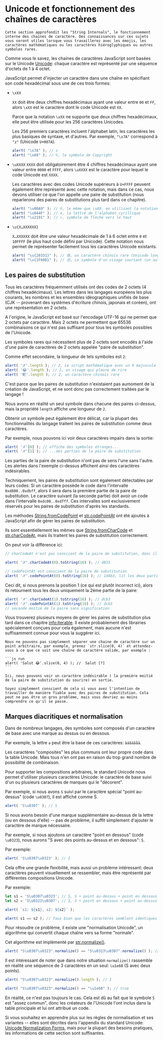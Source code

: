 
# Unicode et fonctionnement des chaînes de caractères

```warn header="Connaissances avancées"
Cette section approfondit les "String Internals", le fonctionnement interne des chaines de caractère. Des connaissances sur ces sujets vous seront utiles lorsque vous travaillerez avec les émojis, les caractères mathématiques ou les caractères hiéroglyphiques ou autres symboles rares.
```

Comme vous le savez, les chaines de caractères JavaScript sont basées sur le Unicode [Unicode](https://fr.wikipedia.org/wiki/Unicode): chaque caractère est représenté par une séquence d'octets de 1 à 4 octet.

JavaScript permet d'injecter un caractère dans une chaîne en spécifiant son code hexadécimal sous une de ces trois formes: 

- `\xXX`

    `XX` doit être deux chiffres hexadécimaux ayant une valeur entre `00` et `FF`, alors `\xXX` est le caractère dont le code Unicode est `XX`.

    Parce que la notation `\xXX` ne supporte que deux chiffres hexadécimaux, elle peut être utilisée pour les 256 caractères Unicodes.

    Les 256 premiers caractères incluent l'alphabet latin, les caractères les plus basiques de syntaxe, et d'autres. Par exemple, `"\x7A"` correspond à `"z"` (Unicode `U+007A`).

    ```js run
    alert( "\x7A" ); // z
    alert( "\xA9" ); // ©, le symbole de Copyright
    ```

- `\uXXXX`
    `XXXX` doit obligatoirement être 4 chiffres hexadécimaux ayant une valeur entre `0000` et `FFFF`, alors `\uXXXX` est le caractère pour lequel le code Unicode est `XXXX`.

    Les caractères avec des codes Unicode supérieurs à `U+FFFF` peuvent également être représenté avec cette notation, mais dans ce cas, nous devons utiliser ce que l'on appelle une paire de substitution (nous reparlerons des paires de substitutions plus tard dans ce chapitre).

    ```js run
    alert( "\u00A9" ); // ©, le même que \xA9, en utilisant la notation hexadécimale à 4 chiffres.
    alert( "\u044F" ); // я, la lettre de l'alphabet cyrillique
    alert( "\u2191" ); // ↑, symbole de flèche vers le haut
    ```

- `\u{X…XXXXXX}`

    `X…XXXXXX` doit être une valeur hexadécimale de 1 à 6 octet entre `0` et `10FFFF` (le plus haut code défini par Unicode). Cette notation nous permet de représenter facilement tous les caractères Unicode existants.

    ```js run
    alert( "\u{20331}" ); // 佫, un caractère chinois rare (Unicode long)
    alert( "\u{1F60D}" ); // 😍, Le symbole d'un visage souriant (un autre Unicode long)
    ```

## Les paires de substitution

Tous les caractères fréquemment utilisés ont des codes de 2 octets (4 chiffres hexadécimaux). Les lettres dans les langages européens les plus courants, les nombres et les ensembles idéographiques unifiés de base (CJK -- provenant des systèmes d'écriture chinois, japonais et coréen),  ont une représentation en 2 octets.

A l'origine, le JavaScript est basé sur l'encodage UTF-16 qui ne permet que 2 octets par caractère. Mais 2 octets ne permettent que 65536 combinaisons ce qui n'est pas suffisant pour tous les symboles possibles de l'Unicode.

Les symboles rares qui nécessitent plus de 2 octets sont encodés à l'aide d'une paire de caractères de 2 octets appelée "paire de substitution".

Comme effet secondaire, la longueur de tels symboles est `2`:

```js run
alert( '𝒳'.length ); // 2, Le script mathématique avec un X majuscule
alert( '😂'.length ); // 2, un visage qui pleure de rire
alert( '𩷶'.length ); // 2, un caractère chinois rare
```

C'est parce que les paires de substitution n'existaient pas aumoment de la création de JavaScript, et ne sont donc pas correctement traitées par le langage !

Nous avons en réalité un seul symbole dans chacune des paires ci-dessus, mais la propriété `length` affiche une longueur de `2`.

Obtenir un symbole peut également être délicat, car la plupart des fonctionnalités du langage traitent les paires de substitution comme deux caractères.

Par exemple, nous pouvons ici voir deux caractères impairs dans la sortie:

```js run
alert( '𝒳'[0] ); // affiche des symboles étranges...
alert( '𝒳'[1] ); // ...des parties de la paire de substitution
```

Les parties de la paire de substitution n'ont pas de sens l'une sans l'autre. Les alertes dans l'exemple ci-dessus affichent ainsi des caractères indésirables.

Techniquement, les paires de substitution sont également détectables par leurs codes: Si un caractère possède le code dans l'intervalle `0xd800..0xdbff`, alors il sera dans la première partie de la paire de substitution. Le caractère suivant (la seconde partie) doit avoir un code dans l'intervalle `0xdc00..0xdfff`. Ces intervalles sont exclusivement réservés pour les paires de substitution d'après les standards.

Les méthodes [String.fromCodePoint](https://developer.mozilla.org/fr-FR/docs/Web/JavaScript/Reference/Global_Objects/String/fromCodePoint) et [str.codePointAt](https://developer.mozilla.org/fr-FR/docs/Web/JavaScript/Reference/Global_Objects/String/codePointAt) ont été ajoutés à JavaScript afin de gérer les paires de substitution.

Ils sont essentiellement les mêmes que [String.fromCharCode](mdn:js/String/fromCharCode) et [str.charCodeAt](mdn:js/String/charCodeAt), mais ils traitent les paires de substitution correctement.

On peut voir la différence ici:

```js run
// charCodeAt n'est pas conscient de la paire de substitution, donc il donne les codes pour la 1ère partie de 𝒳:

alert( '𝒳'.charCodeAt(0).toString(16) ); // d835

// codePointAt est conscient de la paire de substitution
alert( '𝒳'.codePointAt(0).toString(16) ); // 1d4b3, lit les deux parties de la paire de substitution
```

Ceci dit, si nous prenons la position 1 (ce qui est plutôt incorrect ici), alors ils retournent tous les deux uniquement la 2ème partie de la paire:

```js run
alert( '𝒳'.charCodeAt(1).toString(16) ); // dcb3
alert( '𝒳'.codePointAt(1).toString(16) ); // dcb3
// seconde moitié de la paire sans signification
```

Vous trouverez plusieurs moyens de gérer les paires de substitution plus tard dans ce chapitre <info:iterable>. Il existe probablement des librairies spécialement conçues pour cela également, mais aucune n'est suffisamment connue pour vous la suggérer ici.

````warn header="A retenir: Diviser une chaîne de caractère sur un point arbitraire est dangereux"
Nous ne pouvons pas simplement séparer une chaine de caractère sur un point arbitraire, par exemple, prenez `str.slice(0, 4)` et attendez-vous à ce que ce soit une chaîne de caractère valide, par exemple :

```js run
alert( 'Salut 😂'.slice(0, 4) ); //  Salut [?]
```

Ici, nous pouvons voir un caractère indésirable ( la première moitié de la paire de substitution du sourire) en sortie.

Soyez simplement conscient de cela si vous avez l'intention de travailler de manière fiable avec des paires de substitution. Cela peut ne pas être un gros problème, mais vous devriez au moins comprendre ce qu'il se passe.
````

## Marques diacritiques et normalisation

Dans de nombreux langages, des symboles sont composés d'un caractère de base avec une marque au dessus ou en dessous.

Par exemple, la lettre `a` peut être la base de ces caractères: `àáâäãåā`.

Les caractères "composites" les plus communs ont leur propre code dans la table Unicode. Mais tous n'en ont pas en raison du trop grand nombre de possibilité de combinaison.

Pour supporter les compositions arbitraires, le standard Unicode nous permet d'utiliser plusieurs caractères Unicode: le caractère de base suivi d'un ou plusieurs caractères de marques qui le "décorent".

Par exemple, si nous avons `S` suivi par le caractère spécial "point au-dessus" (code `\u0307`), il est affiché comme Ṡ.

```js run
alert( 'S\u0307' ); // Ṡ
```

Si nous avons besoin d'une marque supplémentaire au-dessus de la lettre (ou en dessous d'elle) -- pas de problème, il suffit simplement d'ajouter le caractère de marque nécessaire.

Par exemple, si nous ajoutons un caractère "point en dessous" (code `\u0323`), nous aurons "S avec des points au-dessus et en dessous": `Ṩ`.

Par exemple:

```js run
alert( 'S\u0307\u0323' ); // Ṩ
```

Cela offre une grande flexibilité, mais aussi un problème intéressant: deux caractères peuvent visuellement se ressembler, mais être représenté par différentes compositions Unicode.

Par exemple:

```js run
let s1 = 'S\u0307\u0323'; // Ṩ, S + point au-dessus + point en dessous
let s2 = 'S\u0323\u0307'; // Ṩ, S + point en dessous + point au-dessus

alert( `s1: ${s1}, s2: ${s2}` );

alert( s1 == s2 ); // faux bien que les caractères semblent identiques (?!)
```

Pour résoudre ce problème, il existe une "normalisation Unicode", un algorithme qui convertit chaque chaîne vers sa forme "normale".

Cet algorithme est implémenté par [str.normalize()](mdn:js/String/normalize).

```js run
alert( "S\u0307\u0323".normalize() == "S\u0323\u0307".normalize() ); // true
```

Il est intéressant de noter que dans notre situation `normalize()` rassemble en réalité une séquence de 3 caractères en un seul: `\u1e68` (S avec deux points).

```js run
alert( "S\u0307\u0323".normalize().length ); // 1

alert( "S\u0307\u0323".normalize() == "\u1e68" ); // true
```

En réalité, ce n'est pas toujours le cas. Cela est dû au fait que le symbole `Ṩ` est "assez commun", donc les créateurs de l'Unicode l'ont inclus dans la table principale et lui ont attribué un code.

Si vous souhaitez en apprendre plus sur les règles de normalisation et ses variantes -- elles sont décrites dans l'appendix du standard Unicode: [Unicode Normalization Forms](https://www.unicode.org/reports/tr15/), mais pour la plupart des besoins pratiques, les informations de cette section sont suffisantes.
